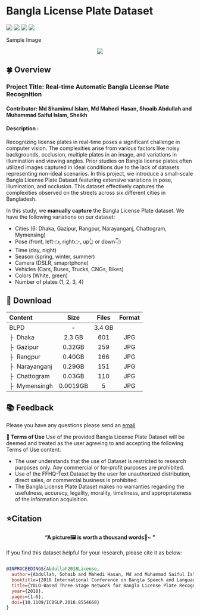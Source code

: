 # Bangla License Plate Dataset 
![ ](https://img.shields.io/badge/Cities-6-green.svg?style=plastic)
![ ](https://img.shields.io/badge/License-CC-green.svg?style=plastic)
![ ](https://img.shields.io/badge/Images-1291-ff69b4.svg?style=plastic)
![ ](https://img.shields.io/badge/Format-.jpg-ff69b4.svg?style=plastic)

Sample Image
<div align="center"><img src=./Overview.jpg></div>

## 🍀 Overview
### Project Title: Real-time Automatic Bangla License Plate Recognition
#### Contributor: Md Shamimul Islam, Md Mahedi Hasan, Shoaib Abdullah and Muhammad Saiful Islam, Sheikh
#### Description : 

Recognizing license plates in real-time poses a significant challenge in computer vision. The complexities arise from various factors like noisy backgrounds, occlusion, multiple plates in an image, and variations in illumination and viewing angles. Prior studies on Bangla license plates often utilized images captured in ideal conditions due to the lack of datasets representing non-ideal scenarios. In this project, we introduce a small-scale Bangla License Plate Dataset featuring extensive variations in pose, illumination, and occlusion. This dataset effectively captures the complexities observed on the streets across six different cities in Bangladesh.


In this study, we **manually capture** the  Bangla License Plate dataset. We have the following variations on our dataset:
* Cities (6: Dhaka, Gazipur, Rangpur, Narayanganj, Chattogram, Mymensing) 
* Pose (front, left👈, right👉, up👆 or down👇)
* Time (day, night)
* Season (spring, winter, summer)
* Camera (DSLR, smaprtphone)
* Vehicles (Cars, Buses, Trucks, CNGs, Bikes)
* Colors (White, green)
* Number of plates (1, 2, 3, 4)


## 🎁 Download

| Content | Size | Files | Format  
| :--- |  :----:  |  :----: | :----: 
| BLPD | - | 3.4 GB | | Main Folder
| &boxvr;&nbsp; Dhaka | 2.3 GB | 601 | JPG 
| &boxvr;&nbsp; Gazipur | 0.32GB | 259 | JPG 
| &boxvr;&nbsp; Rangpur | 0.40GB | 166| JPG 
| &boxvr;&nbsp; Narayanganj| 0.29GB | 151 | JPG
| &boxvr;&nbsp; Chattogram| 0.03GB | 110 | JPG 
| &boxvr;&nbsp; Mymensingh| 0.0019GB | 5 | JPG 


## 📚 Feedback
Please you have any questions please send an [email](mailto:mahedi0803@gmail.com)



**🎯 Terms of Use**
Use of the provided Bangla License Plate Dataset will be deemed and treated as the user agreeing to and accepting the following Terms of Use content:

* The user understands that the use of Dataset is restricted to research purposes only. Any commercial or for-profit purposes are prohibited.
* Use of the FFHQ-Text Dataset by the user for unauthorized distribution, direct sales, or commercial business is prohibited. 
* The Bangla License Plate Dataset makes no warranties regarding the usefulness, accuracy, legality, morality, timeliness, and appropriateness of the information acquisition.


## ⭐Citation
#### <p align=center>“A picture🖼 is worth a thousand words📜~ ”</p>

If you find this dataset helpful for your research, please cite it as below:

```bibtex

@INPROCEEDINGS{Abdullah2018License,
  author={Abdullah, Sohaib and Mahedi Hasan, Md and Muhammad Saiful Islam, Sheikh},
  booktitle={2018 International Conference on Bangla Speech and Language Processing (ICBSLP)}, 
  title={YOLO-Based Three-Stage Network for Bangla License Plate Recognition in Dhaka Metropolitan City}, 
  year={2018},
  pages={1-6},
  doi={10.1109/ICBSLP.2018.8554668}
}

```
